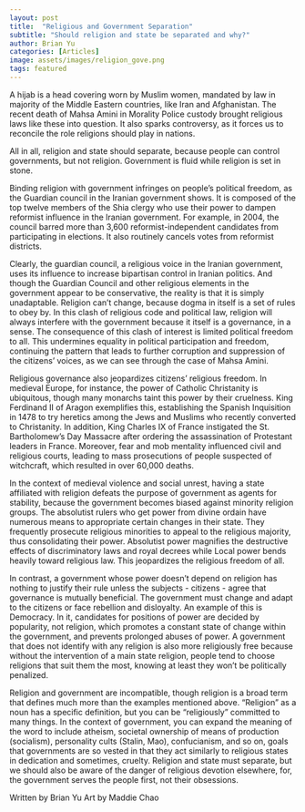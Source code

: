 ```yaml
---
layout: post
title:  "Religious and Government Separation"
subtitle: "Should religion and state be separated and why?"
author: Brian Yu
categories: [Articles]
image: assets/images/religion_gove.png
tags: featured
---
```

  
  A hijab is a head covering worn by Muslim women, mandated by law in majority of the Middle Eastern countries, like Iran and Afghanistan. The recent death of Mahsa Amini in Morality Police custody brought religious laws like these into question. It also sparks controversy, as it forces us to reconcile the role religions should play in nations.   
  
  All in all, religion and state should separate, because people can control governments, but not religion. Government is fluid while religion is set in stone.   
  
  Binding religion with government infringes on people’s political freedom, as the Guardian council in the Iranian government shows. It is composed of the top twelve members of the Shia clergy who use their power to dampen reformist influence in the Iranian government. For example, in 2004, the council barred more than 3,600 reformist-independent candidates from participating in elections. It also routinely cancels votes from reformist districts.   
  
  Clearly, the guardian council, a religious voice in the Iranian government, uses its influence to increase bipartisan control in Iranian politics. And though the Guardian Council and other religious elements in the government appear to be conservative, the reality is that it is simply unadaptable. Religion can’t change, because dogma in itself is a set of rules to obey by. In this clash of religious code and political law, religion will always interfere with the government because it itself is a governance, in a sense. The consequence of this clash of interest is limited political freedom to all. This undermines equality in political participation and freedom, continuing the pattern that leads to further corruption and suppression of the citizens’ voices, as we can see through the case of Mahsa Amini.    
  
  Religious governance also jeopardizes citizens’ religious freedom. In medieval Europe, for instance, the power of Catholic Christanity is ubiquitous, though many monarchs taint this power by their cruelness. King Ferdinand II of Aragon exemplifies this, establishing the Spanish Inquisition in 1478 to try heretics among the Jews and Muslims who recently converted to Christanity. In addition, King Charles IX of France instigated the St. Bartholomew’s Day Massacre after ordering the assassination of Protestant leaders in France. Moreover, fear and mob mentality influenced civil and religious courts, leading to mass prosecutions of people suspected of witchcraft, which resulted in over 60,000 deaths.   
  
  In the context of medieval violence and social unrest, having a state affiliated with religion defeats the purpose of government as agents for stability, because the government becomes biased against minority religion groups. The absolutist rulers who get power from divine ordain have numerous means to appropriate certain changes in their state. They frequently prosecute religious minorities to appeal to the religious majority, thus consolidating their power. Absolutist power magnifies the destructive effects of discriminatory laws and royal decrees while Local power bends heavily toward religious law. This jeopardizes the religious freedom of all.   

  In contrast, a government whose power doesn’t depend on religion has nothing to justify their rule unless the subjects - citizens - agree that governance is mutually beneficial. The government must change and adapt to the citizens or face rebellion and disloyalty. An example of this is Democracy. In it, candidates for positions of power are decided by popularity, not religion, which promotes a constant state of change within the government, and prevents prolonged abuses of power. A government that does not identify with any religion is also more religiously free because without the intervention of a main state religion, people tend to choose religions that suit them the most, knowing at least they won’t be politically penalized.   
  
  Religion and government are incompatible, though religion is a broad term that defines much more than the examples mentioned above. “Religion” as a noun has a specific definition, but you can be “religiously” committed to many things. In the context of government, you can expand the meaning of the word to include atheism, societal ownership of means of production (socialism), personality cults (Stalin, Mao), confucianism, and so on, goals that governments are so vested in that they act similarly to religious states in dedication and sometimes, cruelty. Religion and state must separate, but we should also be aware of the danger of religious devotion elsewhere, for, the government serves the people first, not their obsessions.  
  
Written by Brian Yu
Art by Maddie Chao

